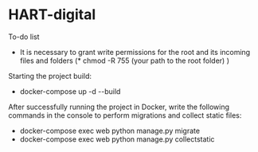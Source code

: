# HART-digital

To-do list

* It is necessary to grant write permissions for the root and its incoming files and folders (* chmod -R 755 (your path to the root folder) )

Starting the project build:

* docker-compose up -d --build

After successfully running the project in Docker, write the following commands in the console to perform migrations and collect static files:

* docker-compose exec web python manage.py migrate
* docker-compose exec web python manage.py collectstatic
